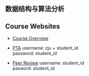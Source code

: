数据结构与算法分析
------------------

## Course Websites
- [Course Overview](http://www.cs.zju.edu.cn/ds/)

- [PTA](http://pta.patest.cn/)
username: zju + student_id  
password: student_id  

- [Peer Review](http://ds.z-mou.com/)
username: student_id  
pasword: student_id  